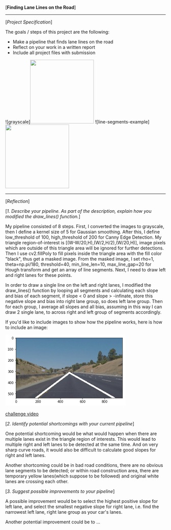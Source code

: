 [**Finding Lane Lines on the Road**]



---

[*Project Specification*]

The goals / steps of this project are the following:
* Make a pipeline that finds lane lines on the road
* Reflect on your work in a written report
* Include all project files with submission


[//]: # (Image References)

![grayscale]<img src="https://github.com/udacity/CarND-LaneLines-P1/blob/master/examples/grayscale.jpg" width="200" height="200" />
![line-segments-example]<img src="https://github.com/udacity/CarND-LaneLines-P1/blob/master/examples/line-segments-example.jpg" width="200" height="200" />


---

[*Reflection*]


[*1. Describe your pipeline. As part of the description, explain how you modified the draw_lines() function.*]

My pipeline consisted of 8 steps. First, I converted the images to grayscale, then I define a kernel size of 5 for Gaussian smoothing. After this, I define low_threshold of 100, high_threshold of 200 for Canny Edge Detection. My triangle region-of-interest is [(W-W/20,H),(W/2,H/2),(W/20,H)], image pixels which are outside of this triangle area will be ignored for further detections. Then I use cv2.fillPoly to fill pixels inside the triangle area with the fill color "black", thus get a masked image. From the masked image, I set rho=1, theta=np.pi/180, threshold=40, min_line_len=10, max_line_gap=20 for Hough transform and get an array of line segments. Next, I need to draw left and right lanes for these points.

In order to draw a single line on the left and right lanes, I modified the draw_lines() function by looping all segments and calculating each slope and bias of each segment, if slope < 0 and slope > -infinate, store this negative slope and bias into right lane group, so does left lane group. Then for each group, I average all slopes and all bias, assuming in this way I can draw 2 single lane, to across right and left group of segments accordingly.

If you'd like to include images to show how the pipeline works, here is how to include an image:

![founded lanes marked with white lines](https://github.com/byronrwth/Udacity-SelfDrivingCar-ND-Term1/blob/master/ComputerVision/CarND-LaneLines-P1/found_lanes.png)

[challenge video](https://youtu.be/isCo9Dj7DhA)



[*2. Identify potential shortcomings with your current pipeline*]


One potential shortcoming would be what would happen when there are multiple lanes exist in the triangle region of interests. This would lead to multiple right and left lanes to be detected at the same time. And on very sharp curve roads, it would also be difficult to calculate good slopes for right and left lanes.

Another shortcoming could be in bad road conditions, there are no obvious lane segments to be detected; or within road construction area, there are temporary yellow lanes(which suppose to be followed) and original white lanes are crossing each other.


[*3. Suggest possible improvements to your pipeline*]

A possible improvement would be to select the highest positive slope for left lane, and select the smallest negative slope for right lane, i.e. find the narrowest left lane, right lane group as your car's lanes.

Another potential improvement could be to ...
